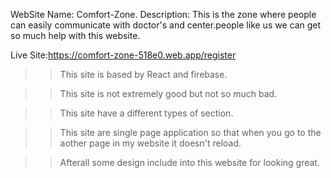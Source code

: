 WebSite Name: Comfort-Zone.
Description: This is the zone where people can easily communicate with doctor's and center.people like us we can get so much help with this website.

Live Site:https://comfort-zone-518e0.web.app/register

>> This site is based by React and firebase.

>> This site is not extremely good but not so much bad.

>> This site have a different types of section.

>> This site are single page application so that when you go to the aother page in my website it doesn't reload.

>> Afterall some design include into this website for looking great.